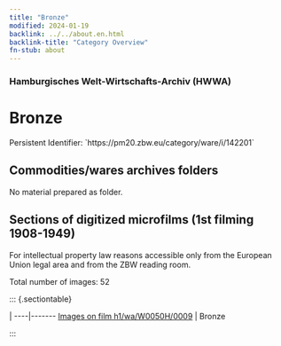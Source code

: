 ```yaml
---
title: "Bronze"
modified: 2024-01-19
backlink: ../../about.en.html
backlink-title: "Category Overview"
fn-stub: about
---
```


### Hamburgisches Welt-Wirtschafts-Archiv (HWWA)

# Bronze

<div class="hint">Persistent Identifier: `https://pm20.zbw.eu/category/ware/i/142201`</div>







## Commodities/wares archives folders





No material prepared as folder.



<a id="filmsections" />

## Sections of digitized microfilms (1st filming 1908-1949)

<p>For intellectual property law reasons accessible only from the European Union legal area and from the ZBW reading room.</p>



<p>Total number of images: 52</p>




::: {.sectiontable}

 | 
----|-------
<a class="btn" href="https://pm20.zbw.eu/film/h1/wa/W0050H/0009" rel="nofollow">Images on film h1/wa/W0050H/0009</a> | Bronze


:::
















